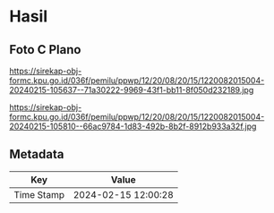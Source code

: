 # Hasil

## Foto C Plano

https://sirekap-obj-formc.kpu.go.id/036f/pemilu/ppwp/12/20/08/20/15/1220082015004-20240215-105637--71a30222-9969-43f1-bb11-8f050d232189.jpg

https://sirekap-obj-formc.kpu.go.id/036f/pemilu/ppwp/12/20/08/20/15/1220082015004-20240215-105810--66ac9784-1d83-492b-8b2f-8912b933a32f.jpg


## Metadata

| Key        | Value               |
| ---------- | ------------------- |
| Time Stamp | 2024-02-15 12:00:28 |



